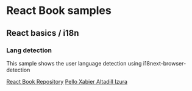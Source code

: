 # React Book samples
## React basics / i18n
### Lang detection
This sample shows the user language detection using
i18next-browser-detection

[React Book Repository](https://github.com/pxai/react-samples)
[Pello Xabier Altadill Izura](http://pello.io)